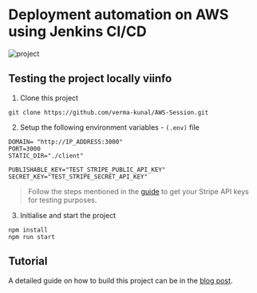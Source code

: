 # Deployment automation on AWS using Jenkins CI/CD

![project](https://github.com/verma-kunal/Cloud-Deployment-Automation/assets/72245772/e64c29b3-615c-451e-b8fa-b2affdec04cf)

## Testing the project locally viinfo

1. Clone this project
```
git clone https://github.com/verma-kunal/AWS-Session.git
```
2. Setup the following environment variables - `(.env)` file
```
DOMAIN= "http://IP_ADDRESS:3000"
PORT=3000
STATIC_DIR="./client"

PUBLISHABLE_KEY="TEST_STRIPE_PUBLIC_API_KEY"
SECRET_KEY="TEST_STRIPE_SECRET_API_KEY"
```

> Follow the steps mentioned in the [guide](https://stripe.com/docs/keys) to get your Stripe API keys for testing purposes.

3. Initialise and start the project
```
npm install
npm run start
```

## Tutorial

A detailed guide on how to build this project can be in the [blog post](https://kverma.hashnode.dev/aws-cloud-deployment-automation-with-jenkins-ci).

